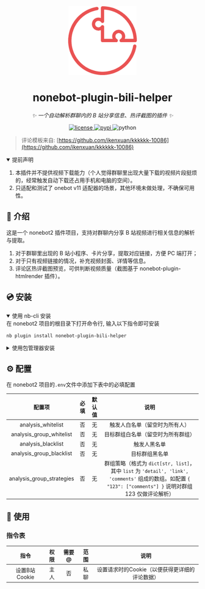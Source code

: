 <div align="center">
  <a href="https://v2.nonebot.dev/store"><img src="https://github.com/krimeshu/nonebot-plugin-bili-helper/blob/master/nbp_logo.png" width="180" height="180" alt="NoneBotPluginLogo"></a>
</div>

<div align="center">

# nonebot-plugin-bili-helper

_✨ 一个自动解析群聊内的 B 站分享信息、热评截图的插件 ✨_


<a href="./LICENSE">
    <img src="https://img.shields.io/github/license/krimeshu/nonebot-plugin-bili-helper.svg" alt="license">
</a>
<a href="https://pypi.python.org/pypi/nonebot-plugin-bili-helper">
    <img src="https://img.shields.io/pypi/v/nonebot-plugin-bili-helper.svg" alt="pypi">
</a>
<img src="https://img.shields.io/badge/python-3.9+-blue.svg" alt="python">

</div>

> 评论模板来自: [https://github.com/ikenxuan/kkkkkk-10086](https://github.com/ikenxuan/kkkkkk-10086)

<details open>
<summary>提前声明</summary>

1. 本插件并不提供视频下载能力（个人觉得群聊里出现大量下载的视频片段挺烦的，经常触发自动下载还占用手机和电脑的空间）。
2. 只适配和测试了 onebot v11 适配器的场景，其他环境未做处理，不确保可用性。

</details>

## 📖 介绍

这是一个 nonebot2 插件项目，支持对群聊内分享 B 站视频进行相关信息的解析与提取。

1. 对于群聊里出现的 B 站小程序、卡片分享，提取对应链接，方便 PC 端打开；
2. 对于只有视频链接的情况，补充视频封面、详情等信息。
3. 评论区热评截图预览，可供判断视频质量（截图基于 nonebot-plugin-htmlrender 插件）。

## 💿 安装

<details open>
<summary>使用 nb-cli 安装</summary>
在 nonebot2 项目的根目录下打开命令行, 输入以下指令即可安装

    nb plugin install nonebot-plugin-bili-helper

</details>

<details>
<summary>使用包管理器安装</summary>
在 nonebot2 项目的插件目录下, 打开命令行, 根据你使用的包管理器, 输入相应的安装命令

<details>
<summary>pip</summary>

    pip install nonebot-plugin-bili-helper
</details>
<details>
<summary>pdm</summary>

    pdm add nonebot-plugin-bili-helper
</details>
<details>
<summary>poetry</summary>

    poetry add nonebot-plugin-bili-helper
</details>
<details>
<summary>conda</summary>

    conda install nonebot-plugin-bili-helper
</details>

打开 nonebot2 项目根目录下的 `pyproject.toml` 文件, 在 `[tool.nonebot]` 部分追加写入

    plugins = ["nonebot_plugin_template"]

</details>

## ⚙️ 配置

在 nonebot2 项目的`.env`文件中添加下表中的必填配置

| 配置项 | 必填 | 默认值 | 说明 |
|:-----:|:----:|:----:|:----:|
| analysis_whitelist | 否 | 无 | 触发人白名单（留空时为所有人） |
| analysis_group_whitelist | 否 | 无 | 目标群组白名单（留空时为所有群组） |
| analysis_blacklist | 否 | 无 | 触发人黑名单 |
| analysis_group_blacklist | 否 | 无 | 目标群组黑名单 |
| analysis_group_strategies | 否 | 无 | 群组策略（格式为 `dict[str, list]`，其中 `list` 为 `'detail', 'link', 'comments'` 组成的数组。如配置 `{ "123": ["comments"] }` 说明对群组 123 仅做评论解析） |

## 🎉 使用

### 指令表
| 指令 | 权限 | 需要@ | 范围 | 说明 |
|:-----:|:----:|:----:|:----:|:----:|
| 设置B站Cookie | 主人 | 否 | 私聊 | 设置请求时的Cookie（以便获得更详细的评论数据） |

